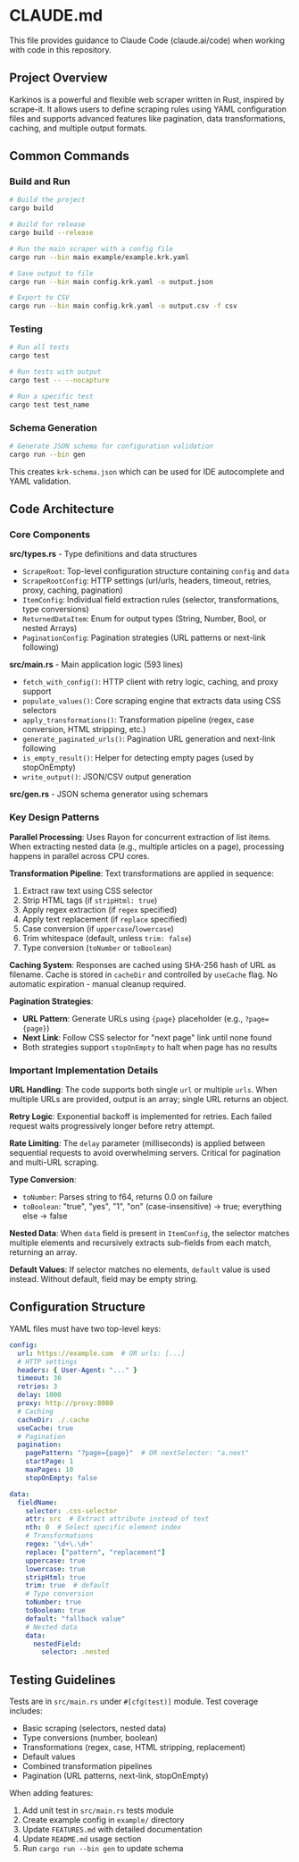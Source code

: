 # CLAUDE.md

This file provides guidance to Claude Code (claude.ai/code) when working with code in this repository.

## Project Overview

Karkinos is a powerful and flexible web scraper written in Rust, inspired by scrape-it. It allows users to define scraping rules using YAML configuration files and supports advanced features like pagination, data transformations, caching, and multiple output formats.

## Common Commands

### Build and Run
```bash
# Build the project
cargo build

# Build for release
cargo build --release

# Run the main scraper with a config file
cargo run --bin main example/example.krk.yaml

# Save output to file
cargo run --bin main config.krk.yaml -o output.json

# Export to CSV
cargo run --bin main config.krk.yaml -o output.csv -f csv
```

### Testing
```bash
# Run all tests
cargo test

# Run tests with output
cargo test -- --nocapture

# Run a specific test
cargo test test_name
```

### Schema Generation
```bash
# Generate JSON schema for configuration validation
cargo run --bin gen
```

This creates `krk-schema.json` which can be used for IDE autocomplete and YAML validation.

## Code Architecture

### Core Components

**src/types.rs** - Type definitions and data structures
- `ScrapeRoot`: Top-level configuration structure containing `config` and `data`
- `ScrapeRootConfig`: HTTP settings (url/urls, headers, timeout, retries, proxy, caching, pagination)
- `ItemConfig`: Individual field extraction rules (selector, transformations, type conversions)
- `ReturnedDataItem`: Enum for output types (String, Number, Bool, or nested Arrays)
- `PaginationConfig`: Pagination strategies (URL patterns or next-link following)

**src/main.rs** - Main application logic (593 lines)
- `fetch_with_config()`: HTTP client with retry logic, caching, and proxy support
- `populate_values()`: Core scraping engine that extracts data using CSS selectors
- `apply_transformations()`: Transformation pipeline (regex, case conversion, HTML stripping, etc.)
- `generate_paginated_urls()`: Pagination URL generation and next-link following
- `is_empty_result()`: Helper for detecting empty pages (used by stopOnEmpty)
- `write_output()`: JSON/CSV output generation

**src/gen.rs** - JSON schema generator using schemars

### Key Design Patterns

**Parallel Processing**: Uses Rayon for concurrent extraction of list items. When extracting nested data (e.g., multiple articles on a page), processing happens in parallel across CPU cores.

**Transformation Pipeline**: Text transformations are applied in sequence:
1. Extract raw text using CSS selector
2. Strip HTML tags (if `stripHtml: true`)
3. Apply regex extraction (if `regex` specified)
4. Apply text replacement (if `replace` specified)
5. Case conversion (if `uppercase`/`lowercase`)
6. Trim whitespace (default, unless `trim: false`)
7. Type conversion (`toNumber` or `toBoolean`)

**Caching System**: Responses are cached using SHA-256 hash of URL as filename. Cache is stored in `cacheDir` and controlled by `useCache` flag. No automatic expiration - manual cleanup required.

**Pagination Strategies**:
- **URL Pattern**: Generate URLs using `{page}` placeholder (e.g., `?page={page}`)
- **Next Link**: Follow CSS selector for "next page" link until none found
- Both strategies support `stopOnEmpty` to halt when page has no results

### Important Implementation Details

**URL Handling**: The code supports both single `url` or multiple `urls`. When multiple URLs are provided, output is an array; single URL returns an object.

**Retry Logic**: Exponential backoff is implemented for retries. Each failed request waits progressively longer before retry attempt.

**Rate Limiting**: The `delay` parameter (milliseconds) is applied between sequential requests to avoid overwhelming servers. Critical for pagination and multi-URL scraping.

**Type Conversion**:
- `toNumber`: Parses string to f64, returns 0.0 on failure
- `toBoolean`: "true", "yes", "1", "on" (case-insensitive) → true; everything else → false

**Nested Data**: When `data` field is present in `ItemConfig`, the selector matches multiple elements and recursively extracts sub-fields from each match, returning an array.

**Default Values**: If selector matches no elements, `default` value is used instead. Without default, field may be empty string.

## Configuration Structure

YAML files must have two top-level keys:

```yaml
config:
  url: https://example.com  # OR urls: [...]
  # HTTP settings
  headers: { User-Agent: "..." }
  timeout: 30
  retries: 3
  delay: 1000
  proxy: http://proxy:8080
  # Caching
  cacheDir: ./.cache
  useCache: true
  # Pagination
  pagination:
    pagePattern: "?page={page}"  # OR nextSelector: "a.next"
    startPage: 1
    maxPages: 10
    stopOnEmpty: false

data:
  fieldName:
    selector: .css-selector
    attr: src  # Extract attribute instead of text
    nth: 0  # Select specific element index
    # Transformations
    regex: '\d+\.\d+'
    replace: ["pattern", "replacement"]
    uppercase: true
    lowercase: true
    stripHtml: true
    trim: true  # default
    # Type conversion
    toNumber: true
    toBoolean: true
    default: "fallback value"
    # Nested data
    data:
      nestedField:
        selector: .nested
```

## Testing Guidelines

Tests are in `src/main.rs` under `#[cfg(test)]` module. Test coverage includes:
- Basic scraping (selectors, nested data)
- Type conversions (number, boolean)
- Transformations (regex, case, HTML stripping, replacement)
- Default values
- Combined transformation pipelines
- Pagination (URL patterns, next-link, stopOnEmpty)

When adding features:
1. Add unit test in `src/main.rs` tests module
2. Create example config in `example/` directory
3. Update `FEATURES.md` with detailed documentation
4. Update `README.md` usage section
5. Run `cargo run --bin gen` to update schema
